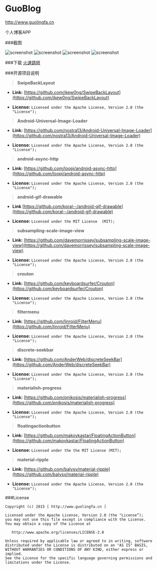 # GuoBlog
http://www.guolingfa.cn

个人博客APP

###截图

<img src="https://github.com/guolf/GuoBlog/blob/master/Screenshot/index.png" alt="screenshot" title="screenshot" style="width:50%,height:50%"/>
<img src="https://github.com/guolf/GuoBlog/blob/master/Screenshot/detail.png" alt="screenshot" title="screenshot" style="width:50%,height:50%"/>
<img src="https://github.com/guolf/GuoBlog/blob/master/Screenshot/setting.png" alt="screenshot" title="screenshot" style="width:50%,height:50%"/>
<img src="https://github.com/guolf/GuoBlog/blob/master/Screenshot/collection.png" alt="screenshot" title="screenshot" style="width:50%,height:50%"/>

###下载
[火速跳转](https://fir.im/guoblog)

###开源项目说明

> **SwipeBackLayout**

* **Link:** [https://github.com/ikew0ng/SwipeBackLayout](https://github.com/ikew0ng/SwipeBackLayout)

* **License:** `Licensed under the Apache License, Version 2.0 (the "License");`

> **Android-Universal-Image-Loader**

* **Link:** [https://github.com/nostra13/Android-Universal-Image-Loader](https://github.com/nostra13/Android-Universal-Image-Loader)

* **License:** `Licensed under the Apache License, Version 2.0 (the "License");`

> **android-async-http**

* **Link:** [https://github.com/loopj/android-async-http](https://github.com/loopj/android-async-http)

* **License:** `Licensed under the Apache License, Version 2.0 (the "License");`

> **android-gif-drawable**

* **Link** [https://github.com/koral--/android-gif-drawable](https://github.com/koral--/android-gif-drawable)

* **License:** `Licensed under the MIT License  (MIT);`

> **subsampling-scale-image-view**

* **Link:** [https://github.com/davemorrissey/subsampling-scale-image-view](https://github.com/davemorrissey/subsampling-scale-image-view)

* **License:** `Licensed under the Apache License, Version 2.0 (the "License");`

> **crouton**

* **Link:** [https://github.com/keyboardsurfer/Crouton](https://github.com/keyboardsurfer/Crouton)

* **License:** `Licensed under the Apache License, Version 2.0 (the "License");`

> **filtermenu**

* **Link:** [https://github.com/linroid/FilterMenu](https://github.com/linroid/FilterMenu)

* **License:** `Licensed under the Apache License, Version 2.0 (the "License");`

> **discrete-seekbar**

* **Link:** [https://github.com/AnderWeb/discreteSeekBar](https://github.com/AnderWeb/discreteSeekBar)

* **License:** `Licensed under the Apache License, Version 2.0 (the "License");`

> **materialish-progress**

* **Link:** [https://github.com/pnikosis/materialish-progress](https://github.com/pnikosis/materialish-progress)

* **License:** `Licensed under the Apache License, Version 2.0 (the "License");`

> **floatingactionbutton**

* **Link:** [https://github.com/makovkastar/FloatingActionButton](https://github.com/makovkastar/FloatingActionButton)

* **License:** `Licensed under the the MIT License (MIT);`

> **material-ripple**

* **Link:** [https://github.com/balysv/material-ripple](https://github.com/balysv/material-ripple)

* **License:** `Licensed under the Apache License, Version 2.0 (the "License");`

###License

```
Copyright (c) 2015 [ http://www.guolingfa.cn ]

Licensed under the Apache License, Version 2.0 (the "License”);
you may not use this file except in compliance with the License.
You may obtain a copy of the License at

   http://www.apache.org/licenses/LICENSE-2.0

Unless required by applicable law or agreed to in writing, software
distributed under the License is distributed on an "AS IS" BASIS,
WITHOUT WARRANTIES OR CONDITIONS OF ANY KIND, either express or implied.
See the License for the specific language governing permissions and
limitations under the License.
```